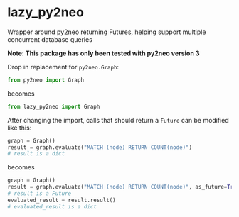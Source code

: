 # lazy_py2neo
Wrapper around py2neo returning Futures, helping support multiple concurrent database queries

**Note: This package has only been tested with py2neo version 3**

Drop in replacement for ``py2neo.Graph``:
```python
from py2neo import Graph
```
becomes
```python
from lazy_py2neo import Graph
```

After changing the import, calls that should return a ``Future`` can be 
modified like this:
```python
graph = Graph()
result = graph.evaluate("MATCH (node) RETURN COUNT(node)")
# result is a dict
```
becomes
```python
graph = Graph()
result = graph.evaluate("MATCH (node) RETURN COUNT(node)", as_future=True)
# result is a Future
evaluated_result = result.result()
# evaluated_result is a dict
```
